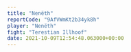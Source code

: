 ```yaml
---
title: "Nenëth"
reportCode: "9AfVWmKt2b34yk8h"
player: "Nenëth"
fight: "Terestian Illhoof"
date: 2021-10-09T12:54:48.063000+00:00
---
```

